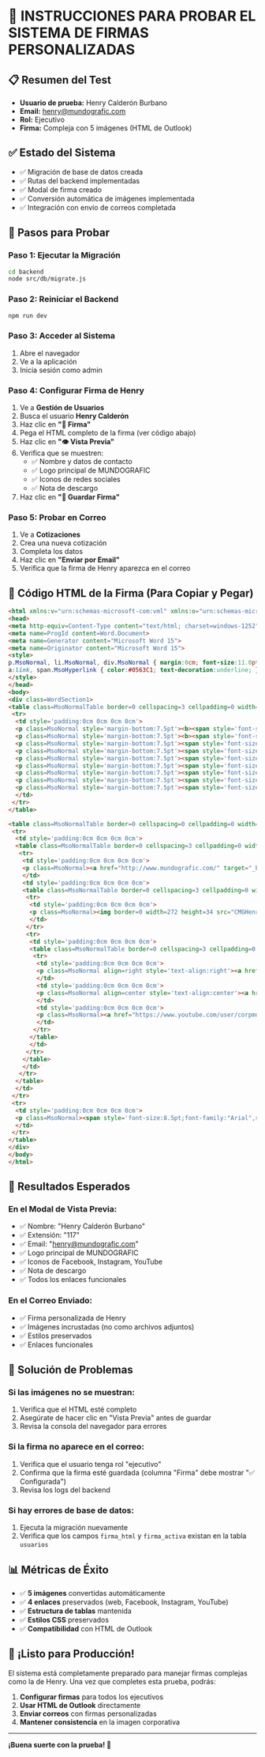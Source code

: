 # 🧪 INSTRUCCIONES PARA PROBAR EL SISTEMA DE FIRMAS PERSONALIZADAS

## 📋 Resumen del Test
- **Usuario de prueba:** Henry Calderón Burbano
- **Email:** henry@mundografic.com
- **Rol:** Ejecutivo
- **Firma:** Compleja con 5 imágenes (HTML de Outlook)

## ✅ Estado del Sistema
- ✅ Migración de base de datos creada
- ✅ Rutas del backend implementadas
- ✅ Modal de firma creado
- ✅ Conversión automática de imágenes implementada
- ✅ Integración con envío de correos completada

## 🚀 Pasos para Probar

### Paso 1: Ejecutar la Migración
```bash
cd backend
node src/db/migrate.js
```

### Paso 2: Reiniciar el Backend
```bash
npm run dev
```

### Paso 3: Acceder al Sistema
1. Abre el navegador
2. Ve a la aplicación
3. Inicia sesión como admin

### Paso 4: Configurar Firma de Henry
1. Ve a **Gestión de Usuarios**
2. Busca el usuario **Henry Calderón**
3. Haz clic en **"📧 Firma"**
4. Pega el HTML completo de la firma (ver código abajo)
5. Haz clic en **"👁️ Vista Previa"**
6. Verifica que se muestren:
   - ✅ Nombre y datos de contacto
   - ✅ Logo principal de MUNDOGRAFIC
   - ✅ Iconos de redes sociales
   - ✅ Nota de descargo
7. Haz clic en **"💾 Guardar Firma"**

### Paso 5: Probar en Correo
1. Ve a **Cotizaciones**
2. Crea una nueva cotización
3. Completa los datos
4. Haz clic en **"Enviar por Email"**
5. Verifica que la firma de Henry aparezca en el correo

## 📝 Código HTML de la Firma (Para Copiar y Pegar)

```html
<html xmlns:v="urn:schemas-microsoft-com:vml" xmlns:o="urn:schemas-microsoft-com:office:office" xmlns:w="urn:schemas-microsoft-com:office:word" xmlns:m="http://schemas.microsoft.com/office/2004/12/omml" xmlns="http://www.w3.org/TR/REC-html40">
<head>
<meta http-equiv=Content-Type content="text/html; charset=windows-1252">
<meta name=ProgId content=Word.Document>
<meta name=Generator content="Microsoft Word 15">
<meta name=Originator content="Microsoft Word 15">
<style>
p.MsoNormal, li.MsoNormal, div.MsoNormal { margin:0cm; font-size:11.0pt; font-family:"Calibri",sans-serif; }
a:link, span.MsoHyperlink { color:#0563C1; text-decoration:underline; }
</style>
</head>
<body>
<div class=WordSection1>
<table class=MsoNormalTable border=0 cellspacing=3 cellpadding=0 width=400 style='width:300.0pt'>
 <tr>
  <td style='padding:0cm 0cm 0cm 0cm'>
  <p class=MsoNormal style='margin-bottom:7.5pt'><b><span style='font-size:10.5pt;font-family:"Arial",sans-serif;color:#212121'>Henry</span></b><b><span style='font-size:10.5pt;font-family:"Arial",sans-serif;color:red'>calderon</span></b><b><span style='font-size:10.5pt;font-family:"Arial",sans-serif;color:#212121'>burbano</span></b></p>
  <p class=MsoNormal style='margin-bottom:7.5pt'><b><span style='font-size:10.0pt;font-family:"Arial",sans-serif;color:black'>JUNTOS </span></b><b><span style='font-size:10.0pt;font-family:"Arial",sans-serif;color:red'>SALIMOS</span></b><b><span style='font-size:10.0pt;font-family:"Arial",sans-serif;color:black'> ADELANTE</span></b></p>
  <p class=MsoNormal style='margin-bottom:7.5pt'><span style='font-size:8.5pt;font-family:"Arial",sans-serif;color:red'>ext.:</span><span style='font-size:8.5pt;font-family:"Arial",sans-serif;color:#212121'>&nbsp;117</span></p>
  <p class=MsoNormal style='margin-bottom:7.5pt'><span style='font-size:8.5pt;font-family:"Arial",sans-serif;color:red'>Móvil:</span><span style='font-size:8.5pt;font-family:"Arial",sans-serif;color:#212121'>&nbsp;+593 9 9542 6357</span></p>
  <p class=MsoNormal style='margin-bottom:7.5pt'><span style='font-size:8.5pt;font-family:"Arial",sans-serif;color:red'>e-mail:</span><span style='font-size:8.5pt;font-family:"Arial",sans-serif;color:#212121'>&nbsp;henry@mundografic.com</span></p>
  <p class=MsoNormal style='margin-bottom:7.5pt'><span style='font-size:8.5pt;font-family:"Arial",sans-serif;color:red'>Quito:</span><span style='font-size:8.5pt;font-family:"Arial",sans-serif;color:#212121'>&nbsp;Edif. Apolo 1, pasaje San Luis N12-87 y Antonio Ante.</span></p>
  <p class=MsoNormal style='margin-bottom:7.5pt'><span style='font-size:8.5pt;font-family:"Arial",sans-serif;color:red'>Teléfonos:</span><span style='font-size:8.5pt;font-family:"Arial",sans-serif;color:#212121'>&nbsp;+593 2 2563 424 | +593 2 2589 134 | +593 2 2281 176</span></p>
  <p class=MsoNormal style='margin-bottom:7.5pt'><span style='font-size:8.5pt;font-family:"Arial",sans-serif;color:red'>Tumbaco:</span><span style='font-size:8.5pt;font-family:"Arial",sans-serif;color:#212121'>&nbsp;Edif. JCP, Norberto Salazar N7-224 y Vicente Álvarez.</span></p>
  <p class=MsoNormal style='margin-bottom:7.5pt'><span style='font-size:8.5pt;font-family:"Arial",sans-serif;color:red'>Teléfonos:</span><span style='font-size:8.5pt;font-family:"Arial",sans-serif;color:#212121'>&nbsp;+593 2 2379 320 | +593 2 2373 309 | +593 2 2378 044</span></p>
  </td>
 </tr>
</table>

<table class=MsoNormalTable border=0 cellspacing=0 cellpadding=0 width="50%" style='width:50.0%'>
 <tr>
  <td style='padding:0cm 0cm 0cm 0cm'>
  <table class=MsoNormalTable border=0 cellspacing=3 cellpadding=0 width="100%" style='width:100.0%'>
   <tr>
    <td style='padding:0cm 0cm 0cm 0cm'>
    <p class=MsoNormal><a href="http://www.mundografic.com/" target="_blank"><img border=0 width=437 height=103 src="CMGHenry_archivos/image001.jpg" style='height:1.075in;width:4.55in'></a></p>
    </td>
    <td style='padding:0cm 0cm 0cm 0cm'>
    <table class=MsoNormalTable border=0 cellspacing=3 cellpadding=0 width="100%" style='width:100.0%'>
     <tr>
      <td style='padding:0cm 0cm 0cm 0cm'>
      <p class=MsoNormal><img border=0 width=272 height=34 src="CMGHenry_archivos/image002.png" style='height:.35in;width:2.833in'></p>
      </td>
     </tr>
     <tr>
      <td style='padding:0cm 0cm 0cm 0cm'>
      <table class=MsoNormalTable border=0 cellspacing=3 cellpadding=0 width="100%" style='width:100.0%'>
       <tr>
        <td style='padding:0cm 0cm 0cm 0cm'>
        <p class=MsoNormal align=right style='text-align:right'><a href="https://www.facebook.com/CorporacionMundoGrafic" target="_blank"><img border=0 width=34 height=34 src="CMGHenry_archivos/image003.png" style='height:.358in;width:.35in'></a></p>
        </td>
        <td style='padding:0cm 0cm 0cm 0cm'>
        <p class=MsoNormal align=center style='text-align:center'><a href="https://www.instagram.com/mundografic/" target="_blank"><img border=0 width=34 height=34 src="CMGHenry_archivos/image004.png" style='height:.358in;width:.35in'></a></p>
        </td>
        <td style='padding:0cm 0cm 0cm 0cm'>
        <p class=MsoNormal><a href="https://www.youtube.com/user/corpmundografic" target="_blank"><img border=0 width=34 height=34 src="CMGHenry_archivos/image005.png" style='height:.358in;width:.358in'></a></p>
        </td>
       </tr>
      </table>
      </td>
     </tr>
    </table>
    </td>
   </tr>
  </table>
  </td>
 </tr>
 <tr>
  <td style='padding:0cm 0cm 0cm 0cm'>
  <p class=MsoNormal><span style='font-size:8.5pt;font-family:"Arial",sans-serif;color:red'>Nota de Descargo:</span><span style='font-size:8.5pt;font-family:"Arial",sans-serif;color:#212121'> Los mensajes, audios, videos, fotografías, esquemas y otros están protegidos por la ley del Ecuador y son confidenciales.</span></p>
  </td>
 </tr>
</table>
</div>
</body>
</html>
```

## 🎯 Resultados Esperados

### En el Modal de Vista Previa:
- ✅ Nombre: "Henry Calderón Burbano"
- ✅ Extensión: "117"
- ✅ Email: "henry@mundografic.com"
- ✅ Logo principal de MUNDOGRAFIC
- ✅ Iconos de Facebook, Instagram, YouTube
- ✅ Nota de descargo
- ✅ Todos los enlaces funcionales

### En el Correo Enviado:
- ✅ Firma personalizada de Henry
- ✅ Imágenes incrustadas (no como archivos adjuntos)
- ✅ Estilos preservados
- ✅ Enlaces funcionales

## 🔧 Solución de Problemas

### Si las imágenes no se muestran:
1. Verifica que el HTML esté completo
2. Asegúrate de hacer clic en "Vista Previa" antes de guardar
3. Revisa la consola del navegador para errores

### Si la firma no aparece en el correo:
1. Verifica que el usuario tenga rol "ejecutivo"
2. Confirma que la firma esté guardada (columna "Firma" debe mostrar "✅ Configurada")
3. Revisa los logs del backend

### Si hay errores de base de datos:
1. Ejecuta la migración nuevamente
2. Verifica que los campos `firma_html` y `firma_activa` existan en la tabla `usuarios`

## 📊 Métricas de Éxito

- ✅ **5 imágenes** convertidas automáticamente
- ✅ **4 enlaces** preservados (web, Facebook, Instagram, YouTube)
- ✅ **Estructura de tablas** mantenida
- ✅ **Estilos CSS** preservados
- ✅ **Compatibilidad** con HTML de Outlook

## 🎉 ¡Listo para Producción!

El sistema está completamente preparado para manejar firmas complejas como la de Henry. Una vez que completes esta prueba, podrás:

1. **Configurar firmas** para todos los ejecutivos
2. **Usar HTML de Outlook** directamente
3. **Enviar correos** con firmas personalizadas
4. **Mantener consistencia** en la imagen corporativa

---

**¡Buena suerte con la prueba! 🚀**

